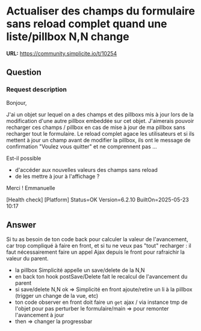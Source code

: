 # Actualiser des champs du formulaire sans reload complet quand une liste/pillbox N,N change

**URL:** https://community.simplicite.io/t/10254

## Question
### Request description

Bonjour,

J'ai un objet sur lequel on a des champs et des pillboxs mis à jour lors de la modification d'une autre pillbox embeddée sur cet objet.
J'aimerais pouvoir recharger ces champs / pillbox en cas de mise à jour de ma pillbox sans recharger tout le formulaire.
Le reload complet agace les utilisateurs et si ils mettent à jour un champ avant de modifier la pillbox, ils ont le message de confirmation "Voulez vous quitter" et ne comprennent pas ...

Est-il possible 
- d'accéder aux nouvelles valeurs des champs sans reload
- de les mettre à jour à l'affichage ?

Merci !
Emmanuelle

[Health check]
[Platform] Status=OK Version=6.2.10 BuiltOn=2025-05-23 10:17

## Answer
Si tu as besoin de ton code back pour calculer la valeur de l'avancement, car trop compliqué à faire en front, et si tu ne veux pas "tout" recharger : il faut nécessairement faire un appel Ajax depuis le front pour rafraichir la valeur du parent.

- la pillbox Simplicité appelle un save/delete de la N,N
- en back ton hook postSave/Delete fait le recalcul de l'avancement du parent
- si save/delete N,N ok => Simplicité en front ajoute/retire un li à la pillbox (trigger un change de la vue, etc)
- ton code observer en front doit faire un `get` ajax / via instance tmp de l'objet pour pas perturber le formulaire/main => pour remonter l'avancement à jour
- then => changer la progressbar
